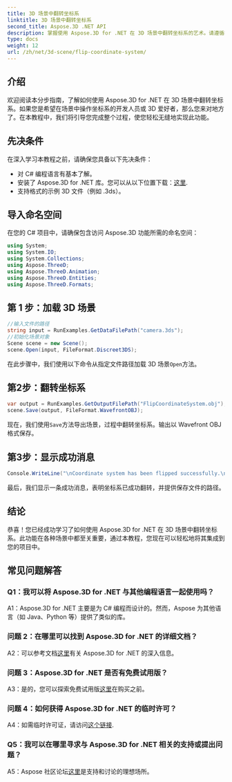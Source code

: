 ```yaml
---
title: 3D 场景中翻转坐标系
linktitle: 3D 场景中翻转坐标系
second_title: Aspose.3D .NET API
description: 掌握使用 Aspose.3D for .NET 在 3D 场景中翻转坐标系的艺术。请遵循我们的分步指南以实现无缝实施。
type: docs
weight: 12
url: /zh/net/3d-scene/flip-coordinate-system/
---
```

## 介绍

欢迎阅读本分步指南，了解如何使用 Aspose.3D for .NET 在 3D 场景中翻转坐标系。如果您是希望在场景中操作坐标系的开发人员或 3D 爱好者，那么您来对地方了。在本教程中，我们将引导您完成整个过程，使您轻松无缝地实现此功能。

## 先决条件

在深入学习本教程之前，请确保您具备以下先决条件：

- 对 C# 编程语言有基本了解。
- 安装了 Aspose.3D for .NET 库。您可以从以下位置下载：[这里](https://releases.aspose.com/3d/net/).
- 支持格式的示例 3D 文件（例如 .3ds）。

## 导入命名空间

在您的 C# 项目中，请确保包含访问 Aspose.3D 功能所需的命名空间：

```csharp
using System;
using System.IO;
using System.Collections;
using Aspose.ThreeD;
using Aspose.ThreeD.Animation;
using Aspose.ThreeD.Entities;
using Aspose.ThreeD.Formats;
```

## 第 1 步：加载 3D 场景

```csharp
//输入文件的路径
string input = RunExamples.GetDataFilePath("camera.3ds");            
//初始化场景对象
Scene scene = new Scene();
scene.Open(input, FileFormat.Discreet3DS);
```

在此步骤中，我们使用以下命令从指定文件路径加载 3D 场景`Open`方法。

## 第2步：翻转坐标系

```csharp
var output = RunExamples.GetOutputFilePath("FlipCoordinateSystem.obj");
scene.Save(output, FileFormat.WavefrontOBJ);
```

现在，我们使用`Save`方法导出场景，过程中翻转坐标系。输出以 Wavefront OBJ 格式保存。

## 第3步：显示成功消息

```csharp
Console.WriteLine("\nCoordinate system has been flipped successfully.\nFile saved at " + output);
```

最后，我们显示一条成功消息，表明坐标系已成功翻转，并提供保存文件的路径。

## 结论

恭喜！您已经成功学习了如何使用 Aspose.3D for .NET 在 3D 场景中翻转坐标系。此功能在各种场景中都至关重要，通过本教程，您现在可以轻松地将其集成到您的项目中。

## 常见问题解答

### Q1：我可以将 Aspose.3D for .NET 与其他编程语言一起使用吗？

A1：Aspose.3D for .NET 主要是为 C# 编程而设计的。然而，Aspose 为其他语言（如 Java、Python 等）提供了类似的库。

### 问题 2：在哪里可以找到 Aspose.3D for .NET 的详细文档？

 A2：可以参考文档[这里](https://reference.aspose.com/3d/net/)有关 Aspose.3D for .NET 的深入信息。

### 问题 3：Aspose.3D for .NET 是否有免费试用版？

A3：是的，您可以探索免费试用版[这里](https://releases.aspose.com/)在购买之前。

### 问题 4：如何获得 Aspose.3D for .NET 的临时许可？

 A4：如需临时许可证，请访问[这个链接](https://purchase.aspose.com/temporary-license/).

### Q5：我可以在哪里寻求与 Aspose.3D for .NET 相关的支持或提出问题？

 A5：Aspose 社区论坛[这里](https://forum.aspose.com/c/3d/18)是支持和讨论的理想场所。